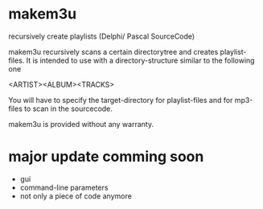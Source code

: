 # makem3u
recursively create playlists (Delphi/ Pascal SourceCode)

makem3u recursively scans a certain directorytree and creates playlist-files. It is intended to use with a
directory-structure similar to the following one

\<ARTIST>\<ALBUM>\<TRACKS>

You will have to specify the target-directory for playlist-files and for mp3-files to scan in the sourcecode.

makem3u is provided without any warranty.

# major update comming soon
- gui
- command-line parameters
- not only a piece of code anymore
